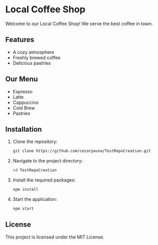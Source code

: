 # Local Coffee Shop

Welcome to our Local Coffee Shop! We serve the best coffee in town.

## Features
- A cozy atmosphere
- Freshly brewed coffee
- Delicious pastries

## Our Menu
- Espresso
- Latte
- Cappuccino
- Cold Brew
- Pastries

## Installation
1. Clone the repository:
   ```bash
   git clone https://github.com/cezarpauna/TestRepoCreation.git
   ```
2. Navigate to the project directory:
   ```bash
   cd TestRepoCreation
   ```
3. Install the required packages:
   ```bash
   npm install
   ```
4. Start the application:
   ```bash
   npm start
   ```

## License
This project is licensed under the MIT License.